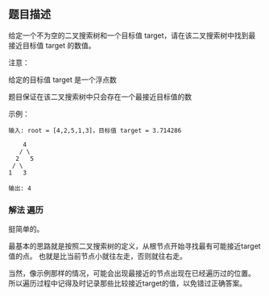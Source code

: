 ## 题目描述
给定一个不为空的二叉搜索树和一个目标值 target，请在该二叉搜索树中找到最接近目标值 target 的数值。

注意：

给定的目标值 target 是一个浮点数

题目保证在该二叉搜索树中只会存在一个最接近目标值的数

示例：
```
输入: root = [4,2,5,1,3]，目标值 target = 3.714286

    4
   / \
  2   5
 / \
1   3

输出: 4
```

### 解法 遍历
挺简单的。

最基本的思路就是按照二叉搜索树的定义，从根节点开始寻找最有可能接近target值的点。
也就是比当前节点小就往左走，否则就往右走。

当然，像示例那样的情况，可能会出现最接近的节点出现在已经遍历过的位置。
所以遍历过程中记得及时记录那些比较接近target的值，以免错过正确答案。